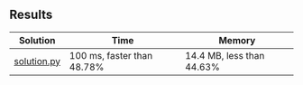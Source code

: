 ## Results
Solution | Time | Memory
---------|------|-------
[solution.py](solution.py) | 100 ms, faster than 48.78% | 14.4 MB, less than 44.63%
